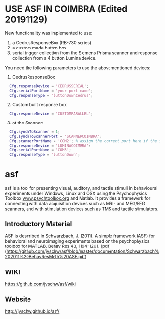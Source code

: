 # USE ASF IN COIMBRA (Edited 20191129)
New functionality was implemented to use:
1. a CedrusResponseBox (RB-730 series)
2. a custom made button box
3. serial trigger collection from the Siemens Prisma scanner and response collection from a 4 button Lumina device.

You need the following parameters to use the abovementioned devices:
1. CedrusResponseBox<br/>
```matlab
  Cfg.responseDevice = 'CEDRUSSERIAL';
  Cfg.serialPortName = 'your port name';
  Cfg.responseType = 'buttonDownCedrus';
  ```
2. Custom built response box<br/>
```matlab
  Cfg.responseDevice = 'CUSTOMPARALLEL';
```

3. at the Scanner:<br/>
```matlab
  Cfg.synchToScanner = 1;
  Cfg.synchToScannerPort = 'SCANNERCOIMBRA';
  Cfg.scannerPortName = 'COM2'; % assign the correct port here if the scanner is not COM2 by default
  Cfg.responseDevice = 'LUMINACOIMBRA';
  Cfg.serialPortName = 'COM3';
  Cfg.responseType = 'buttonDown';
```

# asf
asf is a tool for presenting visual, auditory, and tactile stimuli in behavioural experiments under Windows, Linux and OSX using the Psychophysics Toolbox www.psychtoolbox.org and Matlab. It provides a framework for connecting with data acquisition devices such as MRI- and MEG/EEG scanners, and with stimulation devices such as TMS and tactile stimulators.

## Introductory Material
ASF is described in 
Schwarzbach, J. (2011). A simple framework (ASF) for behavioral
and neuroimaging experiments based on the psychophysics toolbox for MATLAB. Behav Res 43, 1194-1201. [pdf] (https://github.com/jvschw/asf/blob/master/documentation/Schwarzbach%202011%20BehavResMeth%20ASF.pdf)

## WIKI
https://github.com/jvschw/asf/wiki

## Website
http://jvschw.github.io/asf/

